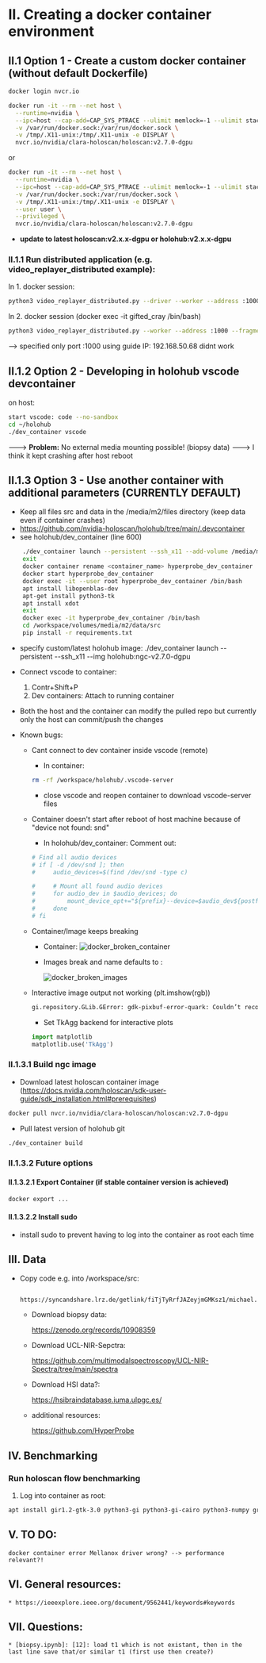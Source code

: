 # II. Creating a docker container environment

## II.1 Option 1 - Create a custom docker container (without default Dockerfile)
```bash
docker login nvcr.io

docker run -it --rm --net host \
  --runtime=nvidia \
  --ipc=host --cap-add=CAP_SYS_PTRACE --ulimit memlock=-1 --ulimit stack=67108864 \
  -v /var/run/docker.sock:/var/run/docker.sock \
  -v /tmp/.X11-unix:/tmp/.X11-unix -e DISPLAY \
  nvcr.io/nvidia/clara-holoscan/holoscan:v2.7.0-dgpu 
```
or
```bash
docker run -it --rm --net host \
  --runtime=nvidia \
  --ipc=host --cap-add=CAP_SYS_PTRACE --ulimit memlock=-1 --ulimit stack=67108864 \
  -v /var/run/docker.sock:/var/run/docker.sock \
  -v /tmp/.X11-unix:/tmp/.X11-unix -e DISPLAY \
  --user user \
  --privileged \
  nvcr.io/nvidia/clara-holoscan/holoscan:v2.7.0-dgpu 
```
* **update to latest holoscan:v2.x.x-dgpu or holohub:v2.x.x-dgpu**

### II.1.1 Run distributed application (e.g. video_replayer_distributed example):
In 1. docker session:
```bash
python3 video_replayer_distributed.py --driver --worker --address :1000 --fragments fragment1
```
In 2. docker session (docker exec -it gifted_cray /bin/bash)
```bash
python3 video_replayer_distributed.py --worker --address :1000 --fragments fragment2
```
--> specified only port :1000 using guide IP: 192.168.50.68 didnt work
	
## II.1.2 Option 2 - Developing in holohub vscode devcontainer
on host:
```bash
start vscode: code --no-sandbox
cd ~/holohub
./dev_container vscode
```
---> **Problem:** No external media mounting possible! (biopsy data)
---> I think it kept crashing after host reboot

## II.1.3 Option 3 - Use another container with additional parameters (CURRENTLY DEFAULT)
* Keep all files src and data in the /media/m2/files directory (keep data even if container crashes)
* https://github.com/nvidia-holoscan/holohub/tree/main/.devcontainer
* see holohub/dev_container (line 600)
```bash
	./dev_container launch --persistent --ssh_x11 --add-volume /media/m2
	exit
	docker container rename <container_name> hyperprobe_dev_container
	docker start hyperprobe_dev_container
	docker exec -it --user root hyperprobe_dev_container /bin/bash
	apt install libopenblas-dev
	apt-get install python3-tk
	apt install xdot
	exit
	docker exec -it hyperprobe_dev_container /bin/bash
	cd /workspace/volumes/media/m2/data/src
	pip install -r requirements.txt
```
* specify custom/latest holohub image: ./dev_container launch --persistent --ssh_x11 --img holohub:ngc-v2.7.0-dgpu

* Connect vscode to container:
	1. Contr+Shift+P
	2. Dev containers: Attach to running container

* Both the host and the container can modify the pulled repo but currently only the host can commit/push the changes

* Known bugs:
	* Cant connect to dev container inside vscode (remote)
		* In container:
		```bash
		rm -rf /workspace/holohub/.vscode-server
		```
		* close vscode and reopen container to download vscode-server files 
	* Container doesn't start after reboot of host machine because of "device not found: snd"
		* In holohub/dev_container: Comment out: 
		```bash
		# Find all audio devices
		# if [ -d /dev/snd ]; then
		#     audio_devices=$(find /dev/snd -type c)

		#     # Mount all found audio devices
		#     for audio_dev in $audio_devices; do
		#         mount_device_opt+="${prefix}--device=$audio_dev${postfix}"
		#     done
		# fi 
		```
	* Container/Image keeps breaking
		* Container:
			![docker_broken_container](img/broken_ngc_container.png)


		* Images break and name defaults to <none>:

			![docker_broken_images](img/broken_ngc_images.png)

	* Interactive image output not working (plt.imshow(rgb))
		```bash
		gi.repository.GLib.GError: gdk-pixbuf-error-quark: Couldn’t recognize the image file format for file “/workspace/holohub/.local/lib/python3.10/site-packages/matplotlib/mpl-data/images/matplotlib.svg” (3)
		```
		* Set TkAgg backend for interactive plots
		```python
		import matplotlib
		matplotlib.use('TkAgg')
		```
### II.1.3.1 Build ngc image
* Download latest holoscan container image (https://docs.nvidia.com/holoscan/sdk-user-guide/sdk_installation.html#prerequisites)
```bash
docker pull nvcr.io/nvidia/clara-holoscan/holoscan:v2.7.0-dgpu
```
* Pull latest version of holohub git
```bash
./dev_container build
```
### II.1.3.2 Future options
#### II.1.3.2.1 Export Container (if stable container version is achieved)
```bash
docker export ...
```
#### II.1.3.2.2 Install sudo
* install sudo to prevent having to log into the container as root each time

## III. Data
* Copy code e.g. into /workspace/src: 
	
		https://syncandshare.lrz.de/getlink/fiTjTyRrfJAZeyjmGMKsz1/michael.zip
	* Download biopsy data: 

		https://zenodo.org/records/10908359
	* Download UCL-NIR-Sepctra: 

		https://github.com/multimodalspectroscopy/UCL-NIR-Spectra/tree/main/spectra
	* Download HSI data?:

		https://hsibraindatabase.iuma.ulpgc.es/

	* additional resources: 

		https://github.com/HyperProbe

## IV. Benchmarking
### Run holoscan flow benchmarking
1. Log into container as root: 
```bash
apt install gir1.2-gtk-3.0 python3-gi python3-gi-cairo python3-numpy graphviz
```

## V. TO DO:
	docker container error Mellanox driver wrong? --> performance relevant?!

## VI. General resources: 
	* https://ieeexplore.ieee.org/document/9562441/keywords#keywords


## VII. Questions:
	* [biopsy.ipynb]: [12]: load t1 which is not existant, then in the last line save that/or similar t1 (first use then create?)
